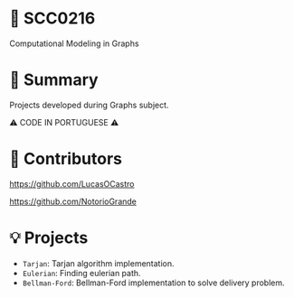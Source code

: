 # 📌 SCC0216
Computational Modeling in Graphs

# 📖 Summary

Projects developed during Graphs subject.

:warning: CODE IN PORTUGUESE :warning:

# 🤝 Contributors

https://github.com/LucasOCastro

https://github.com/NotorioGrande

# 💡 Projects

- `Tarjan`: Tarjan algorithm implementation.
- `Eulerian`: Finding eulerian path.
- `Bellman-Ford`: Bellman-Ford implementation to solve delivery problem.
